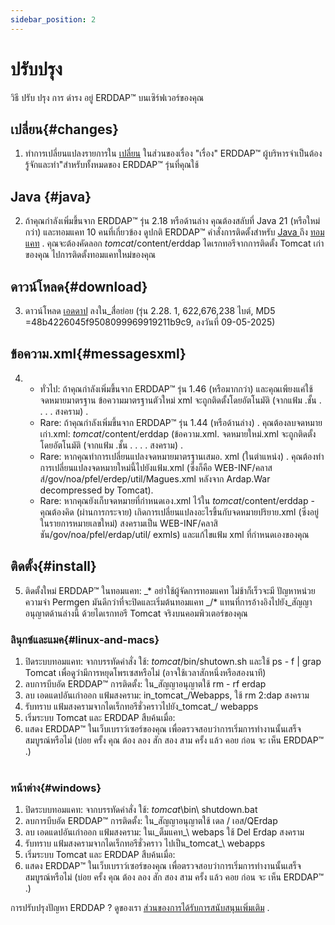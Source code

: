```yaml
---
sidebar_position: 2
---
```

# ปรับปรุง
วิธี ปรับ ปรุง การ ดํารง อยู่ ERDDAP™ บนเซิร์ฟเวอร์ของคุณ

## เปลี่ยน{#changes} 
1. ทําการเปลี่ยนแปลงรายการใน [เปลี่ยน](/changes) ในส่วนของเรื่อง "เรื่อง" ERDDAP™ ผู้บริหารจําเป็นต้องรู้จักและทํา"สําหรับทั้งหมดของ ERDDAP™ รุ่นที่คุณใช้
     
##  Java  {#java} 
2. ถ้าคุณกําลังเพิ่มขึ้นจาก ERDDAP™ รุ่น 2.18 หรือด้านล่าง คุณต้องสลับที่ Java 21 (หรือใหม่กว่า) และทอมแคท 10 คนที่เกี่ยวข้อง ดูปกติ ERDDAP™ คําสั่งการติดตั้งสําหรับ [ Java ](/docs/server-admin/deploy-install#java) ถึง [ทอมแคท](/docs/server-admin/deploy-install#tomcat) . คุณจะต้องคัดลอก _tomcat_/content/erddap ไดเรกทอรีจากการติดตั้ง Tomcat เก่าของคุณ ไปการติดตั้งทอมแคทใหม่ของคุณ

## ดาวน์โหลด{#download} 
3. ดาวน์โหลด [เอดดาป](https://github.com/ERDDAP/erddap/releases/download/v2.28.1/erddap.war) ลงใน_สื่อย่อย
     (รุ่น 2.28. 1, 622,676,238 ไบต์, MD5 =48b4226045f9508099969919211b9c9, ลงวันที่ 09-05-2025) 
     
## ข้อความ.xml{#messagesxml} 
4. 
    * ทั่วไป: ถ้าคุณกําลังเพิ่มขึ้นจาก ERDDAP™ รุ่น 1.46 (หรือมากกว่า) และคุณเพียงแค่ใช้จดหมายมาตรฐาน ข้อความมาตรฐานตัวใหม่ xml จะถูกติดตั้งโดยอัตโนมัติ (จากแฟ้ม .ชั้น . . . . สงคราม) .
         
    * Rare: ถ้าคุณกําลังเพิ่มขึ้นจาก ERDDAP™ รุ่น 1.44 (หรือด้านล่าง) .
คุณต้องลบจดหมายเก่า.xml:
         _tomcat_/content/erddap (ข้อความ.xml.
จดหมายใหม่.xml จะถูกติดตั้งโดยอัตโนมัติ (จากแฟ้ม .ชั้น . . . . สงคราม) .
         
    * Rare: หากคุณทําการเปลี่ยนแปลงจดหมายมาตรฐานเสมอ. xml (ในตําแหน่ง) .
คุณต้องทําการเปลี่ยนแปลงจดหมายใหม่นี้ไปยังแฟ้ม.xml (ซึ่งก็คือ
WEB-INF/คลาสส์/gov/noa/pfel/erdep/util/Magues.xml หลังจาก Ardap.War decompressed by Tomcat).
         
    * Rare: หากคุณยังเก็บจดหมายที่กําหนดเอง.xml ไว้ใน _tomcat_/content/erddap -
คุณต้องคิด (ผ่านการกระจาย) เกิดการเปลี่ยนแปลงอะไรขึ้นกับจดหมายปริยาย.xml (ซึ่งอยู่ในรายการหมายเลขใหม่) สงครามเป็น
WEB-INF/คลาสิชัน/gov/noa/pfel/erdap/util/ exmls) และแก้ไขแฟ้ม xml ที่กําหนดเองของคุณ
         
## ติดตั้ง{#install} 
5. ติดตั้งใหม่ ERDDAP™ ในทอมแคท:
_* อย่าใช้ผู้จัดการทอมแคท ไม่ช้าก็เร็วจะมี ปัญหาหน่วยความจํา Permgen มันดีกว่าที่จะปิดและเริ่มต้นทอมแคท
_/* แทนที่การอ้างอิงไปยัง_สัญญาอนุญาตด้านล่างนี้ ด้วยไดเรกทอรี Tomcat จริงบนคอมพิวเตอร์ของคุณ
     
### ลินุกซ์และแมค{#linux-and-macs} 
1. ปิดระบบทอมแคท: จากบรรทัดคําสั่ง ใช้: _tomcat_/bin/shutown.sh
และใช้ ps - f | grap Tomcat เพื่อดูว่ามีการหยุดโพรเซสหรือไม่ (อาจใช้เวลาสักหนึ่งหรือสองนาที) 
2. ลบการบีบอัด ERDDAP™ การติดตั้ง: ใน_สัญญาอนุญาตใช้
rm - rf erdap
3. ลบ เอดแดปอันเก่าออก แฟ้มสงคราม: in_tomcat_/Webapps, ใช้ rm 2:dap สงคราม
4. รับทราบ แฟ้มสงครามจากไดเร็กทอรีชั่วคราวไปยัง_tomcat_/ webapps
5. เริ่มระบบ Tomcat และ ERDDAP สืบค้นเมื่อ:
6. แสดง ERDDAP™ ในเว็บเบราว์เซอร์ของคุณ เพื่อตรวจสอบว่าการเริ่มการทํางานนั้นเสร็จสมบูรณ์หรือไม่
     (บ่อย ครั้ง คุณ ต้อง ลอง สัก สอง สาม ครั้ง แล้ว คอย ก่อน จะ เห็น ERDDAP™ .)   
             
### หน้าต่าง{#windows} 
1. ปิดระบบทอมแคท: จากบรรทัดคําสั่ง ใช้: _tomcat_\\bin\\ shutdown.bat 
2. ลบการบีบอัด ERDDAP™ การติดตั้ง: ใน_สัญญาอนุญาตใช้
เดล / เอส/QErdap
3. ลบ เอดแดปอันเก่าออก แฟ้มสงคราม: ในเ_ต็มแคท_\\ webaps ใช้ Del Erdap สงคราม
4. รับทราบ แฟ้มสงครามจากไดเร็กทอรีชั่วคราว ไปเป็น_tomcat_\\ webapps
5. เริ่มระบบ Tomcat และ ERDDAP สืบค้นเมื่อ:
6. แสดง ERDDAP™ ในเว็บเบราว์เซอร์ของคุณ เพื่อตรวจสอบว่าการเริ่มการทํางานนั้นเสร็จสมบูรณ์หรือไม่
     (บ่อย ครั้ง คุณ ต้อง ลอง สัก สอง สาม ครั้ง แล้ว คอย ก่อน จะ เห็น ERDDAP™ .) 

การปรับปรุงปัญหา ERDDAP ? ดูของเรา [ส่วนของการได้รับการสนับสนุนเพิ่มเติม](/docs/intro#support) .
